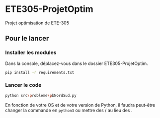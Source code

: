 # ETE305-ProjetOptim

Projet optimisation de ETE-305

## Pour le lancer

### Installer les modules

Dans la console, déplacez-vous dans le dossier ETE305-ProjetOptim.

```bash
pip install -r requirements.txt
```

### Lancer le code
```bash
python src\probleme\pbNordSud.py
```

En fonction de votre OS et de votre version de Python, il faudra peut-être changer la commande en `python3` ou mettre des / au lieu des \.
